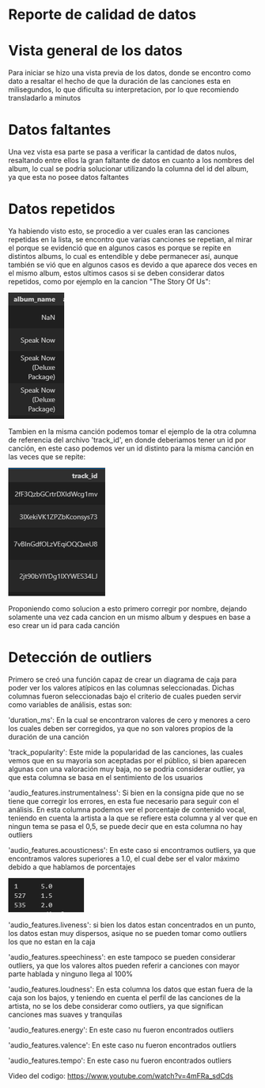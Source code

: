 # Reporte de calidad de datos

# Vista general de los datos
Para iniciar se hizo una vista previa de los datos, donde se encontro como dato a resaltar el hecho de que la duración de las canciones esta en milisegundos, lo que dificulta su interpretacion, por lo que recomiendo transladarlo a minutos

# Datos faltantes
Una vez vista esa parte se pasa a verificar la cantidad de datos nulos, resaltando entre ellos la gran faltante de datos en cuanto a los nombres del album, lo cual se podria solucionar utilizando la columna del id del album, ya que esta no posee datos faltantes

# Datos repetidos
Ya habiendo visto esto, se procedio a ver cuales eran las canciones repetidas en la lista, se encontro que varias canciones se repetian, al mirar el porque se evidenció que en algunos casos es porque se repite en distintos albums, lo cual es entendible y debe permanecer así, aunque también se vió que en algunos casos es devido a que aparece dos veces en el mismo album, estos ultimos casos si se deben considerar datos repetidos, como por ejemplo en la cancion "The Story Of Us":

![Alt text](image.png)

Tambien en la misma canción podemos tomar el ejemplo de la otra columna de referencia del archivo 'track_id', en donde deberiamos tener un id por canción, en este caso podemos ver un id distinto para la misma canción en las veces que se repite:

![Alt text](image-2.png)

Proponiendo como solucion a esto primero corregir por nombre, dejando solamente una vez cada cancion en un mismo album y despues en base a eso crear un id para cada canción

# Detección de outliers

Primero se creó una función capaz de crear un diagrama de caja para poder ver los valores atípicos en las columnas seleccionadas.
Dichas columnas fueron seleccionadas bajo el criterio de cuales pueden servir como variables de análisis, estas son: 

'duration_ms': En la cual se encontraron valores de cero y menores a cero los cuales deben ser corregidos, ya que no son valores propios de la duración de una canción

'track_popularity': Este mide la popularidad de las canciones, las cuales vemos que en su mayoria son aceptadas por el público, si bien aparecen algunas con una valoración muy baja, no se podria considerar outlier, ya que esta columna se basa en el sentimiento de los usuarios

'audio_features.instrumentalness': Si bien en la consigna pide que no se tiene que corregir los errores, en esta fue necesario para seguir con el análisis. En esta columna podemos ver el porcentaje de contenido vocal, teniendo en cuenta la artista a la que se refiere esta columna y al ver que en ningun tema se pasa el 0,5, se puede decir que en esta columna no hay outliers

'audio_features.acousticness': En este caso si encontramos outliers, ya que encontramos valores superiores a 1.0, el cual debe ser el valor máximo debido a que hablamos de porcentajes

![Alt text](image-3.png)

'audio_features.liveness': si bien los datos estan concentrados en un punto, los datos estan muy dispersos, asique no se pueden tomar como outliers los que no estan en la caja

'audio_features.speechiness': en este tampoco se pueden considerar outliers, ya que los valores altos pueden referir a canciones con mayor parte hablada y ninguno llega al 100%

'audio_features.loudness': En esta columna los datos que estan fuera de la caja son los bajos, y teniendo en cuenta el perfil de las canciones de la artista, no se los debe considerar como outliers, ya que significan canciones mas suaves y tranquilas

'audio_features.energy': En este caso nu fueron encontrados outliers

'audio_features.valence': En este caso nu fueron encontrados outliers

'audio_features.tempo': En este caso nu fueron encontrados outliers

Video del codigo: https://www.youtube.com/watch?v=4mFRa_sdCds